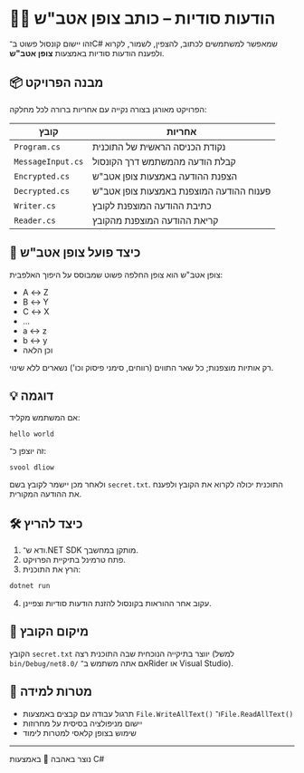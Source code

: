 # 🕵️‍♂️ הודעות סודיות – כותב צופן אטב"ש

זהו יישום קונסול פשוט ב־C# שמאפשר למשתמשים לכתוב, להצפין, לשמור, לקרוא ולפענח הודעות סודיות באמצעות **צופן אטב"ש**.

## 📦 מבנה הפרויקט

הפרויקט מאורגן בצורה נקייה עם אחריות ברורה לכל מחלקה:

| קובץ                | אחריות                                            |
|---------------------|---------------------------------------------------|
| `Program.cs`        | נקודת הכניסה הראשית של התוכנית                   |
| `MessageInput.cs`   | קבלת הודעה מהמשתמש דרך הקונסול                   |
| `Encrypted.cs`      | הצפנת ההודעה באמצעות צופן אטב"ש                  |
| `Decrypted.cs`      | פענוח ההודעה המוצפנת באמצעות צופן אטב"ש         |
| `Writer.cs`         | כתיבת ההודעה המוצפנת לקובץ                       |
| `Reader.cs`         | קריאת ההודעה המוצפנת מהקובץ                      |

## 🔐 כיצד פועל צופן אטב"ש

צופן אטב"ש הוא צופן החלפה פשוט שמבוסס על היפוך האלפבית:

- A ↔ Z
- B ↔ Y
- C ↔ X
- ...
- a ↔ z
- b ↔ y
- וכן הלאה

רק אותיות מוצפנות; כל שאר התווים (רווחים, סימני פיסוק וכו') נשארים ללא שינוי.

## 💡 דוגמה

אם המשתמש מקליד:

```
hello world
```

זה יוצפן כ־:

```
svool dliow
```

ולאחר מכן יישמר לקובץ בשם `secret.txt`. התוכנית יכולה לקרוא את הקובץ ולפענח את ההודעה המקורית.

## 🛠️ כיצד להריץ

1. ודא ש־.NET SDK מותקן במחשבך.
2. פתח טרמינל בתיקיית הפרויקט.
3. הרץ את התוכנית:

```bash
dotnet run
```

4. עקוב אחר ההוראות בקונסול להזנת הודעות סודיות וצפיינן.

## 📁 מיקום הקובץ

הקובץ `secret.txt` יווצר בתיקייה הנוכחית שבה התוכנית רצה (למשל `bin/Debug/net8.0/` אם אתה משתמש ב־Rider או Visual Studio).

## 🎯 מטרות למידה

- תרגול עבודה עם קבצים באמצעות `File.WriteAllText()` ו־`File.ReadAllText()`
- יישום מניפולציה בסיסית על מחרוזות
- שימוש בצופן קלאסי למטרות לימוד

---

נוצר באהבה 💙 באמצעות C#
